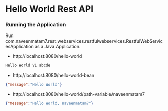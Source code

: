 # Hello World Rest API

### Running the Application

Run com.naveenmatam7.rest.webservices.restfulwebservices.RestfulWebServicesApplication as a Java Application.

- http://localhost:8080/hello-world

```txt
Hello World V1 abcde
```

- http://localhost:8080/hello-world-bean

```json
{"message":"Hello World"}
```

- http://localhost:8080/hello-world/path-variable/naveenmatam7

```json
{"message":"Hello World, naveenmatam7"}
```